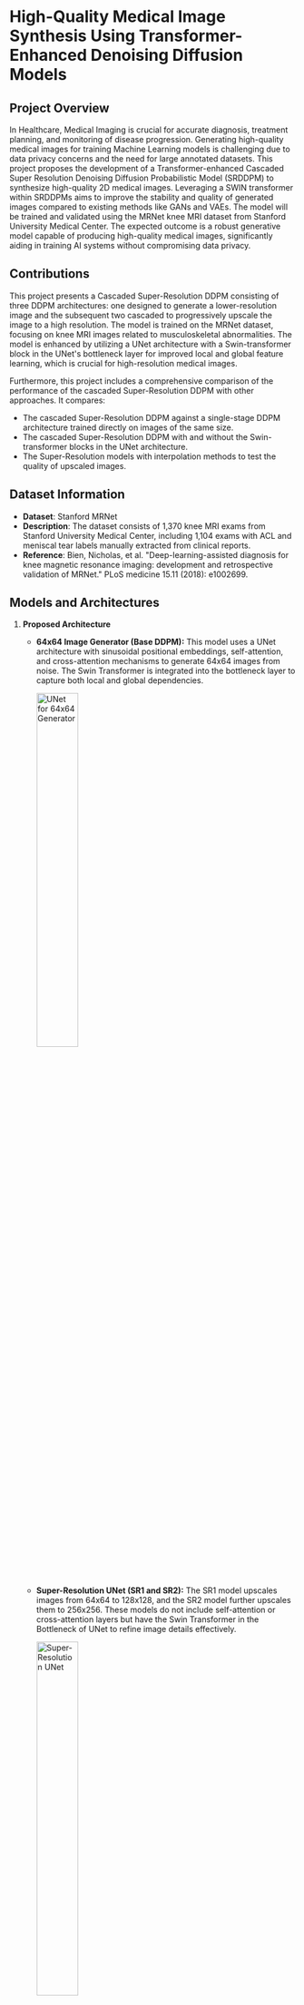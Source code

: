 # **High-Quality Medical Image Synthesis Using Transformer-Enhanced Denoising Diffusion Models**

## **Project Overview**
In Healthcare, Medical Imaging is crucial for accurate diagnosis, treatment planning, and monitoring of disease progression. Generating high-quality medical images for training Machine Learning models is challenging due to data privacy concerns and the need for large annotated datasets. This project proposes the development of a Transformer-enhanced Cascaded Super Resolution Denoising Diffusion Probabilistic Model (SRDDPM) to synthesize high-quality 2D medical images. Leveraging a SWIN transformer within SRDDPMs aims to improve the stability and quality of generated images compared to existing methods like GANs and VAEs. The model will be trained and validated using the MRNet knee MRI dataset from Stanford University Medical Center. The expected outcome is a robust generative model capable of producing high-quality medical images, significantly aiding in training AI systems without compromising data privacy.

## **Contributions**
This project presents a Cascaded Super-Resolution DDPM consisting of three DDPM architectures: one designed to generate a lower-resolution image and the subsequent two cascaded to progressively upscale the image to a high resolution. The model is trained on the MRNet dataset, focusing on knee MRI images related to musculoskeletal abnormalities. The model is enhanced by utilizing a UNet architecture with a Swin-transformer block in the UNet's bottleneck layer for improved local and global feature learning, which is crucial for high-resolution medical images.

Furthermore, this project includes a comprehensive comparison of the performance of the cascaded Super-Resolution DDPM with other approaches. It compares:
- The cascaded Super-Resolution DDPM against a single-stage DDPM architecture trained directly on images of the same size.
- The cascaded Super-Resolution DDPM with and without the Swin-transformer blocks in the UNet architecture.
- The Super-Resolution models with interpolation methods to test the quality of upscaled images.

## **Dataset Information**
- **Dataset**: Stanford MRNet
- **Description**: The dataset consists of 1,370 knee MRI exams from Stanford University Medical Center, including 1,104 exams with ACL and meniscal tear labels manually extracted from clinical reports.
- **Reference**: Bien, Nicholas, et al. "Deep-learning-assisted diagnosis for knee magnetic resonance imaging: development and retrospective validation of MRNet." PLoS medicine 15.11 (2018): e1002699.

## **Models and Architectures**

1. **Proposed Architecture**
   - **64x64 Image Generator (Base DDPM):** 
     This model uses a UNet architecture with sinusoidal positional embeddings, self-attention, and cross-attention mechanisms to generate 64x64 images from noise. The Swin Transformer is integrated into the bottleneck layer to capture both local and global dependencies.
     
    
     <img src="ReadmeImages/Screenshot%202024-08-28%20235416.png" alt="UNet for 64x64 Generator" width="40%">
     
   - **Super-Resolution UNet (SR1 and SR2):** 
     The SR1 model upscales images from 64x64 to 128x128, and the SR2 model further upscales them to 256x256. These models do not include self-attention or cross-attention layers but have the Swin Transformer in the Bottleneck of UNet to refine image details effectively.

     <img src="ReadmeImages/Screenshot%202024-08-28%20235631.png" alt="Super-Resolution UNet" width="40%">
   - **Pipeline Overview:** 
     The following image depicts the overall pipeline of the proposed Cascaded Super-Resolution DDPM. It starts with the base DDPM generating low-resolution images, which are progressively upscaled using the SR1 and SR2 models.

      <img src="ReadmeImages/Screenshot%202024-08-28%20235552.png" alt="Proposed Architecture Pipeline" width="70%">
2. **SRDDPM Without Swin Transformer**
   - This model follows the same cascaded approach but excludes the Swin Transformer from the architecture, reducing computational complexity while still performing the image upscaling tasks.

3. **Single-Stage 256x256 DDPM**
   - This model is a single-stage DDPM trained to generate 256x256 resolution images directly from noise. It incorporates the Swin Transformer within the UNet architecture to enhance the model’s ability to capture image details and does not have any other attention mechanisms.


## **Evaluation Metrics**

### **Phase 1: Super-Resolution Models Evaluation**

**Metrics:**
- **PSNR (Peak Signal-to-Noise Ratio):** Measures the overall quality of the upscaled images by comparing the signal's power to the noise's power. Higher PSNR values indicate better image quality with less noise.
- **SSIM (Structural Similarity Index Measure):** Evaluates the similarity between the original and upscaled images based on luminance, contrast, and structure, with values closer to 1 indicating better similarity.
- **FSIM (Feature Similarity Index Measure):** Assesses image quality by comparing perceptual features, focusing on phase congruency and gradient magnitude.
- **LPIPS (Learned Perceptual Image Patch Similarity):** A perceptual metric that measures the similarity of image patches in a way that aligns with human perception. Lower LPIPS values indicate better perceptual quality.
- **AG (Average Gradient):** Quantifies the sharpness of images by measuring the gradient of pixel intensities, with higher values indicating sharper images.
- **VIF (Visual Information Fidelity):** Evaluates the amount of visual information preserved in the upscaled images relative to the reference images.

### **Phase 2: Generative Models Evaluation**

**Metrics:**
- **FID (Frechet Inception Distance):** Measures the distance between the distributions of generated and real images, with lower values indicating that the generated images are closer to the real data.
- **IS (Inception Score):** Assesses both the quality and diversity of the generated images. Higher IS values indicate that the generated images are both diverse and recognizable.

## **Results**

#### **Phase 1: Super-Resolution Model Evaluation**

<img src="ReadmeImages/Screenshot%202024-08-31%20053601.png" alt="Phase 1 Evaluation" width="70%">

The **Cascaded SR model with Swin Transformer** excelled in image quality, achieving the highest PSNR (27.1742) and superior edge preservation (AG: 0.2634) compared to other models. Its perceptual quality, indicated by a low LPIPS score (0.1753), was also strong, though it required the longest training time (6 hours). The **Cascaded SR model without Swin Transformer** performed well with a slightly higher PSNR (27.6868) but showed reduced perceptual accuracy, making it more computationally efficient with only 3 hours of training. **Bicubic and Lanczos interpolation methods** were effective in preserving fine details but fell short in overall structural and perceptual accuracy compared to the SR models.

#### **Phase 2: Generative Model Evaluation**

<img src="ReadmeImages/Screenshot%202024-08-31%20053758.png" alt="Phase 2 Evaluation" width="50%">


The **SRDDPM with Swin Transformer** demonstrated strong structural refinement (FID: 85.9790, IS: 1.7970 ± 0.06) but required 9 hours of training. The **Single-Stage 256x256 DDPM** outperformed the SRDDPM in FID (61.9056) and IS (1.9876 ± 0.2776), producing sharper, more detailed images, though at the cost of greater computational resources (8 hours). The **SRDDPM without Swin Transformer** showed the weakest performance, with a higher FID (166.7589) and noisier images, requiring 5 hours of training, which highlights the Swin Transformer's importance in achieving higher-quality outputs.


While the Single-Stage DDPM leads in image quality, the SRDDPM with Swin Transformer offers scalability and versatility, making it a promising candidate for medical imaging tasks. With further enhancements, such as advanced attention mechanisms, the SRDDPM could potentially surpass the Single-Stage DDPM in overall performance, balancing quality with computational efficiency.


## **Project Structure**
The project is organized as follows:

- **Evaluation Code**: Contains generated images and comparison images between SR models and interpolation methods. It also contains the code used for evaluating the Models.
- **DDPM_256x256**: Code for the training of 256x256 DDPM model.
- **Mrnet**: Contains dataset files and a subset of the preprocessed slices (located in `train_slices_raw` and `valid_slices_raw`). This will give an idea of the structure of the Dataset.
- **Model_Savepoints**: Directory containing savepoints for all trained models. *(This folder is not present in this repository due to its size. Please download it from Google Drive using the following [link](https://drive.google.com/drive/folders/1Cs0nqGfp2nUlDqVTtuk-3TMsyR7FkWF5?usp=sharing)).*
- **ReadmeImages**: Includes images for README.md file.
- **Training Images**: Includes images generated by the model during different epochs of training.
- **Jupyter Notebooks**:
  - `mrnet_load_trial.ipynb`: Performed loading and preprocessing of the MRNet dataset.
  - `DDPM_64x64Generator.ipynb`: Training of the DDPM with SWIN transformer in its UNet.
  - `DDPM_64x64Generator_(NOSWIN).ipynb`: Training of the DDPM without SWIN transformer in its UNet.
  - `SR1-(64-128).ipynb`: Training of the SR DDPM for 64x64 to 128x128 upscaling with SWIN transformer in its UNet.
  - `SR1-(64-128)(NoSWIN).ipynb`: Training of the SR DDPM for 64x64 to 128x128 upscaling without SWIN transformer in its UNet.
  - `SR2-(128-256).ipynb`: Training of the SR DDPM for 128x128 to 256x256 upscaling with SWIN transformer in its UNet.
  - `SR2-(128-256)(NOSWIN).ipynb`: Training of the SR DDPM for 128x128 to 256x256 upscaling without SWIN transformer in its UNet.
  - `Pipelinemain_MRNet.ipynb`: Main pipeline notebook for loading saved models and generating images.
The project files in its entirity is available on Google drive (). Please access this drive link to download Model_Savepoints


## **Libraries used in the Project:**
- **Python**: Ensure you have Python 3.x installed.
- **PyTorch**: The core library for building and training deep learning models.
- **TorchVision**: A package that provides datasets, models, and transformations specific to computer vision tasks.
- **TorchMetrics**: Provides a set of metrics for evaluating models, including FID and Inception Score.
- **Pandas**: For handling data in CSV files and DataFrames.
- **Pillow**: A library for opening, manipulating, and saving many different image file formats.
- **Matplotlib**: A library for creating static, animated, and interactive visualizations in Python.
- **NumPy**: For numerical computing, handling arrays, and performing mathematical operations.
- **SciPy**: Used for scientific and technical computing, including entropy calculations and matrix operations.
- **Tqdm**: A library for adding progress bars to loops.
- **Scikit-learn**: For calculating pairwise distances and other machine learning utilities.
- **TorchIO** (optional based on imports): A library for medical image preprocessing and augmentation.
- **OpenCV (cv2)**: Used for Lanczos, Bicubic, and Bilinear interpolation.
- **image-similarity-measures**: Used for calculating FSIM and other image similarity metrics.

To install all necessary dependencies, you can run:
```bash
pip install torch torchvision torchmetrics pandas pillow matplotlib numpy scipy tqdm scikit-learn torchio opencv-python image-similarity-measures
```

## **Usage/Generate Images with the Model**
This project includes multiple Jupyter notebooks, each designed for a specific purpose, such as loading datasets, training models, and generating synthetic images. To get started, you can run the `Pipelinemain_MRNet.ipynb` notebook, which guides you through importing saved model checkpoints and running the model for image generation.

**Running the Pipeline**

To run the pipeline, you will need to install the required dependencies. You can do this by running the following command:

```bash
pip install torch torchvision pandas pillow matplotlib numpy scipy tqdm
```
### **Steps to Clone the Repository**
To clone the repository, use the following command:

```bash
git clone https://git.cs.bham.ac.uk/projects-2023-24/avv306.git
```


After cloning the REPO and installing the dependencies, you will need to download the Model_Savepoints from Google Drive [[link](https://drive.google.com/drive/folders/1Cs0nqGfp2nUlDqVTtuk-3TMsyR7FkWF5?usp=sharing)]. Place this folder in the same directory as the project files. Once done, you can run the `Pipelinemain_MRNet.ipynb` notebook.


## **Training Information**
All models were trained using an NVIDIA A100 GPU with 40 GB VRAM provided by the University of Birmingham BlueBEAR. 

## **Examples**

### **Generated Images Comparison**

#### **Model 1: SRDDPM with Swin Transformer**
<div align="center">
  <img src="ReadmeImages/image_101_256.png" alt="SRDDPM with Swin Transformer - Image 1" width="30%">
  <img src="ReadmeImages/image_130_256.png" alt="SRDDPM with Swin Transformer - Image 2" width="30%">
  <img src="ReadmeImages/image_148_256.png" alt="SRDDPM with Swin Transformer - Image 3" width="30%">
</div>

#### **Model 2: SRDDPM without Swin Transformer**
<div align="center">
  <img src="ReadmeImages/image_10_256x256_0.png" alt="SRDDPM without Swin Transformer - Image 1" width="30%">
  <img src="ReadmeImages/image_102_256x256_0.png" alt="SRDDPM without Swin Transformer - Image 2" width="30%">
  <img src="ReadmeImages/image_13_256x256_0.png" alt="SRDDPM without Swin Transformer - Image 3" width="30%">
</div>

#### **Model 3: Single-Stage 256x256 DDPM**
<div align="center">
  <img src="ReadmeImages/generated_image_120.png" alt="Single-Stage 256x256 DDPM - Image 1" width="30%">
  <img src="ReadmeImages/generated_image_10.png" alt="Single-Stage 256x256 DDPM - Image 2" width="30%">
  <img src="ReadmeImages/generated_image_127.png" alt="Single-Stage 256x256 DDPM - Image 3" width="30%">
</div>

### **Super-Resolution Images Comparison between SWIN incorporated / no SWIN and interpolation methods**
#### **Model with SWIN and interpolation methods**
![Model with SWIN and interpolation method](ReadmeImages/SRComparison.png)
#### **Model without SWIN and interpolation methods**
![Model without SWIN and interpolation methods](ReadmeImages/SRNOSWINComparison.png)



## **References**
- **DDPM Implementation**: Adapted from Ho, Jonathan, Ajay Jain, and Pieter Abbeel. "Denoising diffusion probabilistic models." Advances in neural information processing systems 33 (2020): 6840-6851. [DDPM by Jonathan Ho](https://github.com/hojonathanho/diffusion/tree/master).
  
- **Swin Transformer**: Refer to Liu, Ze, et al. "Swin transformer: Hierarchical vision transformer using shifted windows." Proceedings of the IEEE/CVF international conference on computer vision. 2021. [Hierarchical Vision Transformer using Shifted Windows](https://arxiv.org/abs/2103.14030).

- **2D Medical Image Synthesis using Transformer-based DDPM**: Pan, Shaoyan, et al. "2D medical image synthesis using transformer-based denoising diffusion probabilistic model." Physics in Medicine & Biology 68.10 (2023): 105004. [2D Medical Denoising Diffusion Probabilistic Model Implementation](https://github.com/shaoyanpan/2D-Medical-Denoising-Diffusion-Probabilistic-Model-/tree/main).

- **GH-DDPM**: Zhang, Sicheng, et al. "GH-DDM: the generalized hybrid denoising diffusion model for medical image generation." Multimedia Systems 29.3 (2023): 1335-1345. [GH-DDPM](https://link.springer.com/article/10.1007/s00530-023-01059-0).

- **Super-Resolution of Brain MRI Images**: Wu, Zhanxiong, et al. "Super-resolution of brain MRI images based on denoising diffusion probabilistic model." Biomedical Signal Processing and Control 85 (2023): 104901. [Super-Resolution of Brain MRI Images](https://www.sciencedirect.com/science/article/pii/S1746809423003348).



## **Abbreviations**
- **DDPM**: Denoising Diffusion Probabilistic Model
- **SRDDPM**: Super-Resolution Denoising Diffusion Probabilistic Model
- **UNet**: U-Net (a U-shaped convolutional neural network architecture)
- **SWIN**: Shifted Window Transformer
- **VAE**: Variational Autoencoder
- **GAN**: Generative Adversarial Network
- **VQVAE**: Vector Quantized Variational Autoencoder
- **SR1**: Super-Resolution Model 1 (64x64 to 128x128 upscaling Model)
- **SR2**: Super-Resolution Model 2 (128x128 to 256x256 upscaling Model)
- **MSE**: Mean Squared Error
- **SSIM**: Structural Similarity Index Measure
- **FSIM**: Feature Similarity Index Measure
- **PSNR**: Peak Signal-to-Noise Ratio
- **LPIPS**: Learned Perceptual Image Patch Similarity
- **AG**: Average Gradient
- **VIF**: Visual Information Fidelity
- **FID**: Frechet Inception Distance
- **IS**: Inception Score
- **NOSWIN**: Without SWIN transformer

